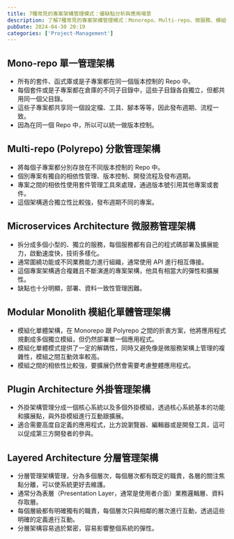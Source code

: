 ```yaml
---
title: 7種常見的專案架構管理模式：優缺點分析與應用場景
description: 了解7種常見的專案架構管理模式：Monorepo、Multi-repo、微服務、模組化單體、外掛、分層架構，分析各自的優缺點、特性以及適用場景。
pubDate: 2024-04-30 20:19
categories: ['Project-Management']
---
```


## Mono-repo 單一管理架構

- 所有的套件、函式庫或是子專案都在同一個版本控制的 Repo 中。
- 每個套件或是子專案都在倉庫的不同子目錄中，這些子目錄各自獨立，但都共用同一個父目錄。
- 這些子專案都共享同一個設定檔、工具、腳本等等，因此發布週期、流程一致。
- 因為在同一個 Repo 中，所以可以統一做版本控制。

## Multi-repo (Polyrepo) 分散管理架構

- 將每個子專案都分別存放在不同版本控制的 Repo 中。
- 個別專案有獨自的相依性管理、版本控制、開發流程及發布週期。
- 專案之間的相依性使用套件管理工具來處理，通過版本號引用其他專案或套件。
- 這個架構適合獨立性比較強，發布週期不同的專案。

## Microservices Architecture 微服務管理架構

- 拆分成多個小型的、獨立的服務，每個服務都有自己的程式碼部署及擴展能力，啟動速度快，技術多樣化。
- 通常圍繞功能或不同業務能力進行組織，通常使用 API 進行相互傳接。
- 這個專案架構適合複雜且不斷演進的專案架構，他具有相當大的彈性和擴展性。
- 缺點也十分明顯，部署、資料一致性管理困難。

## Modular Monolith 模組化單體管理架構

- 模組化單體架構，在 Monorepo 跟 Polyrepo 之間的折衷方案，他將應用程式規劃成多個獨立模組，但仍然部署單一個應用程式。
- 模組化單體模式提供了一定的解耦性，同時又避免像是微服務架構上管理的複雜性，模組之間互動效率較高。
- 模組之間的相依性比較強，要擴展仍然會需要考慮整體應用程式。

## Plugin Architecture 外掛管理架構

- 外掛架構管理分成一個核心系統以及多個外掛模組，透過核心系統基本的功能和擴展點，與外掛模組進行互動跟擴展。
- 適合需要高度自定義的應用程式，比方說瀏覽器、編輯器或是開發工具，這可以促成第三方開發者的參與。

## Layered Architecture 分層管理架構

- 分層管理架構管理，分為多個層次，每個層次都有既定的職責，各層的關注焦點分離，可以使系統更好去維護。
- 通常分為表層（Presentation Layer，通常是使用者介面）業務邏輯層、資料存取層。
- 每個層級都有明確獨有的職責，每個層次只與相鄰的層次進行互動，透過這些明確的定義進行互動。
- 分層架構容易過於緊密，容易影響整個系統的彈性。